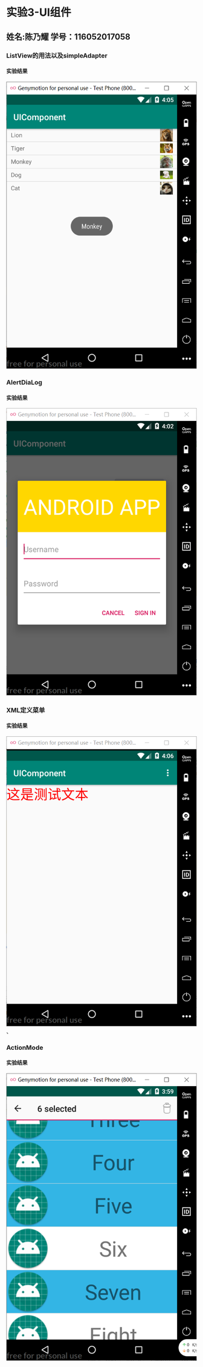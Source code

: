 # 实验3-UI组件
## 姓名:陈乃耀  学号：116052017058
### ListView的用法以及simpleAdapter
#### 实验结果
![实验结果](https://github.com/cny666/UIComponent/blob/master/app/src/main/res/drawable/1.png)  
### AlertDiaLog
#### 实验结果
![实验结果](https://github.com/cny666/UIComponent/blob/master/app/src/main/res/drawable/2.png)  
### XML定义菜单
#### 实验结果
![实验结果](https://github.com/cny666/UIComponent/blob/master/app/src/main/res/drawable/3.png) 、
### ActionMode
#### 实验结果
![实验结果](https://github.com/cny666/UIComponent/blob/master/app/src/main/res/drawable/4.png) 
